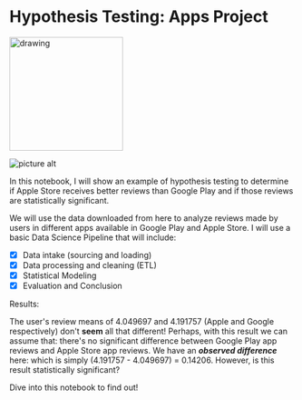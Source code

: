 # Hypothesis Testing: Apps Project #

<img src="https://specifications-pro.com/wp-content/uploads/2019/12/%D9%85%D8%AA%D8%AC%D8%B1.jpg" alt="drawing" width="200"/>

![picture alt](https://specifications-pro.com/wp-content/uploads/2019/12/%D9%85%D8%AA%D8%AC%D8%B1.jpg "Title")

In this notebook, I will show an example of hypothesis testing to determine if Apple Store receives better reviews than Google Play and if those reviews are statistically significant.

We will use the data downloaded from here to analyze reviews made by users in different apps available in Google Play and Apple Store. I will use a basic Data Science Pipeline that will include:

- [x] Data intake (sourcing and loading)
- [x] Data processing and cleaning (ETL)
- [x] Statistical Modeling
- [x] Evaluation and Conclusion

Results:

The user's review means of 4.049697 and 4.191757 (Apple and Google respectively) don't **seem** all that different! Perhaps, with this result we can assume that: there's no significant difference between Google Play app reviews and Apple Store app reviews. We have an ***observed difference*** here: which is simply (4.191757 - 4.049697) = 0.14206. However, is this result statistically significant?

Dive into this notebook to find out!
